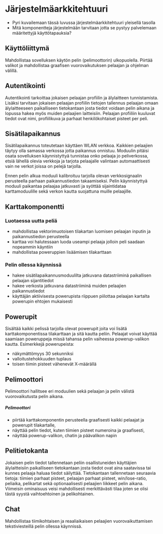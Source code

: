 #  Järjestelmäarkkitehtuuri

* Pyri kuvailemaan tässä luvussa järjestelmäarkkitehtuuri yleisellä tasolla
* Mitä komponentteja järjestelmään tarvitaan jotta se pystyy palvelemaan määritettyjä käyttötapauksia?

## Käyttöliittymä
Mahdollistaa sovelluksen käytön pelin (pelimoottorin) ulkopuolella. Piirtää valikot ja mahdollistaa graafisen vuorovaikutuksen pelaajan ja ohjelman välillä.

## Autentikointi
Autentikointi tarkoittaa jokaisen pelaajan profiilin ja älylaitteen tunnistamista. Lisäksi tarvitaan jokaisen pelaajan profiilin tietojen tallennus pelaajan omaan älylaitteeseen paikalliseen tietokantaan josta tiedot voidaan pelin aikana ja lopussa hakea myös muiden pelaajien laitteisiin. Pelaajan profiiliin kuuluvat tiedot ovat nimi, profiilikuva ja parhaat henkilökohtaiset pisteet per peli.

## Sisätilapaikannus
Sisätilapaikannus toteutetaan käyttäen WLAN verkkoa. Kaikkien pelaajien täytyy olla samassa verkossa jotta paikannus onnistuu. Moduulin pitäisi osata sovelluksen käynnistyttyä tunnistaa onko pelaaja jo peliverkossa, etsiä lähellä olevia verkkoja ja tarjota pelaajalle valintaan automaattisesti vain ne verkot joissa on pelejä tarjolla. 

Ennen pelin alkua moduuli kalibroituu tarjolla olevan verkkosignaalin perusteella parhaan paikannustiedon takaamiseksi. Pelin käynnistyttyä moduuli paikantaa pelaajaa jatkuvasti ja syöttää sijaintidataa karttamoduulille sekä verkon kautta suojattuna muille pelaajille.

## Karttakomponentti
### Luotaessa uutta peliä
- mahdollistaa vektorimuotoisen tilakartan luomisen pelaajan inputin ja paikannustiedon perusteella
- karttaa voi halutessaan luoda useampi pelaaja jolloin peli saadaan nopeammin käyntiin
- mahdollistaa poweruppien lisäämisen tilakarttaan

### Pelin ollessa käynnissä
- hakee sisätilapaikannusmoduulilta jatkuvana datastriiminä paikallisen pelaajan sijantitiedot
- hakee verkosta jatkuvana datastriiminä muiden pelaajien paikannustiedot 
- käyttäjän aktiivisesta powerupista riippuen piilottaa pelaajan kartalta powerupin ehtojen mukaisesti

## Powerupit
Sisältää kaikki pelissä tarjolla olevat powerupit joita voi lisätä karttakomponentissa tilakarttaan ja sitä kautta peliin. Pelaajat voivat käyttää saamiaan poweruppeja missä tahansa pelin vaiheessa powerup-valikon kautta.
Esimerkkejä powerupeista:
- näkymättömyys 30 sekunniksi
- valloitustehokkuuden tuplaus
- toisen tiimin pisteet vähenevät X-määrällä

## Pelimoottori
Pelimoottori hallitsee eri moduulien sekä pelaajan ja pelin välistä vuorovaikutusta pelin aikana.

##### Pelimoottori
- piirtää karttakomponentin perusteella graafisesti kaikki pelaajat ja powerupit tilakartalle,
- näyttää pelin tiedot, kuten tiimien pisteet numeroina ja graafisesti, 
- näyttää powerup-valikon, chatin ja päävalikon napin

## Pelitietokanta
Jokaisen pelin tiedot tallennetaan peliin osallistuneiden käyttäjien älylaitteisiin paikalliseen tietokantaan josta tiedot ovat aina saatavissa tai kunnes pelaaja haluaa tiedot säilyttää. Tietokantaan tallennetaan seuraavia tietoja: tiimien parhaat pisteet, pelaajan parhaat pisteet, win/lose-ratio, peliaika, pelikartat sekä optionaalisesti pelaajien liikkeet pelin aikana. Viimeisin ominaisuus veisi mahdollisesti merkittävästi tilaa joten se olisi tästä syystä vaihtoehtoinen ja pelikohtainen.

## Chat
Mahdollistaa tiimikohtaisen ja reaaliaikaisen pelaajien vuorovaikuttamisen tekstiviesteillä pelin ollessa käynnissä.
